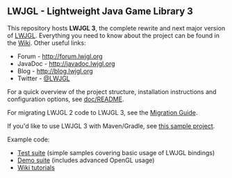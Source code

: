 ## LWJGL - Lightweight Java Game Library 3

This repository hosts **LWJGL 3**, the complete rewrite and next major version of [LWJGL](http://www.lwjgl.org). Everything you need to know about the project can be found in the [Wiki](https://github.com/LWJGL/lwjgl3-wiki/wiki). Other useful links:

- Forum - http://forum.lwjgl.org
- JavaDoc - http://javadoc.lwjgl.org
- Blog - http://blog.lwjgl.org
- Twitter - [@LWJGL](https://twitter.com/LWJGL)

For a quick overview of the project structure, installation instructions and configuration options, see [doc/README](https://github.com/LWJGL/lwjgl3/tree/master/doc).

For migrating LWJGL 2 code to LWJGL 3, see the [Migration Guide](https://github.com/LWJGL/lwjgl3-wiki/wiki/2.6.6-LWJGL3-migration).

If you'd like to use LWJGL 3 with Maven/Gradle, see [this sample project](https://github.com/badlogic/lwjgl3-maven-gradle).

Example code:

- [Test suite](https://github.com/LWJGL/lwjgl3/tree/master/modules/core/src/test/java/org/lwjgl/demo) (simple samples covering basic usage of LWJGL bindings)
- [Demo suite](https://github.com/LWJGL/lwjgl3-demos) (includes advanced OpenGL usage)
- [Wiki tutorials](https://github.com/LWJGL/lwjgl3-wiki/wiki/2.6.-Tutorial-Index)